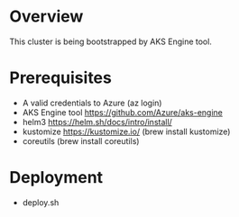 # Overview  

This cluster is being bootstrapped by AKS Engine tool.

# Prerequisites 
- A valid credentials to Azure (az login)
- AKS Engine tool https://github.com/Azure/aks-engine
- helm3 https://helm.sh/docs/intro/install/
- kustomize https://kustomize.io/ (brew install kustomize)
- coreutils (brew install coreutils)

# Deployment
- deploy.sh
  